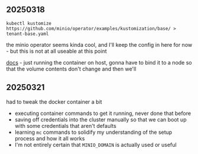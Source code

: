 ## 20250318

`kubectl kustomize https://github.com/minio/operator/examples/kustomization/base/ > tenant-base.yaml`

the minio operator seems kinda cool, and I'll keep the config in here for now - but this is not at all useable at this point

[docs](https://min.io/docs/minio/container/index.html) - just running the container on host, gonna have to bind it to a node so that the volume contents don't change
and then we'll

## 20250321

had to tweak the docker container a bit
- executing container commands to get it running, never done that before
- saving off credentials into the cluster manually so that we can boot up with some credentials that aren't defaults
- learning `mc` commands to solidify my understanding of the setup process and how it all works
- I'm not entirely certain that `MINIO_DOMAIN` is actually used or useful